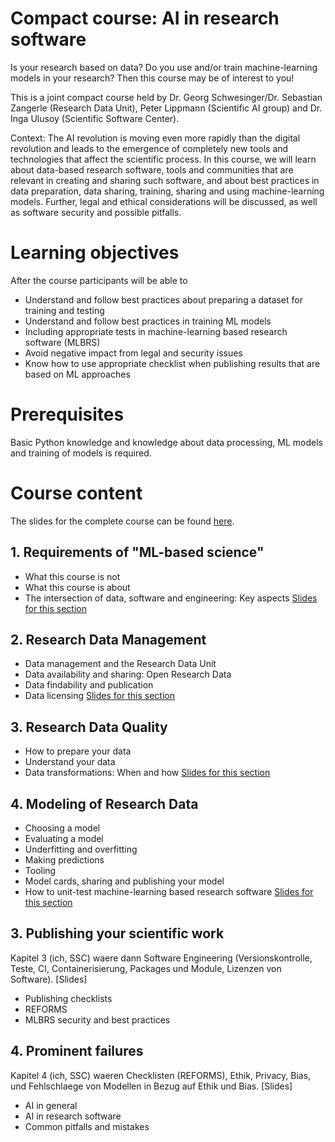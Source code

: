# Compact course: AI in research software

Is your research based on data? Do you use and/or train machine-learning models in your research? Then this course may be of interest to you!

This is a joint compact course held by Dr. Georg Schwesinger/Dr. Sebastian Zangerle (Research Data Unit), Peter Lippmann (Scientific AI group) and Dr. Inga Ulusoy (Scientific Software Center).

Context: The AI revolution is moving even more rapidly than the digital revolution and leads to the emergence of completely new tools and technologies that affect the scientific process. In this course, we will learn about data-based research software, tools and communities that are relevant in creating and sharing such software, and about best practices in data preparation, data sharing, training, sharing and using machine-learning models. Further, legal and ethical considerations will be discussed, as well as software security and possible pitfalls.

# Learning objectives
After the course participants will be able to
- Understand and follow best practices about preparing a dataset for training and testing
- Understand and follow best practices in training ML models
- Including appropriate tests in machine-learning based research software (MLBRS)
- Avoid negative impact from legal and security issues
- Know how to use appropriate checklist when publishing results that are based on ML approaches

# Prerequisites
Basic Python knowledge and knowledge about data processing, ML models and training of models is required.

# Course content
The slides for the complete course can be found [here]().

## 1. Requirements of "ML-based science"
- What this course is not
- What this course is about
- The intersection of data, software and engineering: Key aspects
[Slides for this section]()

## 2. Research Data Management
- Data management and the Research Data Unit
- Data availability and sharing: Open Research Data
- Data findability and publication
- Data licensing
[Slides for this section]()

## 3. Research Data Quality
- How to prepare your data
- Understand your data
- Data transformations: When and how
[Slides for this section]()

## 4. Modeling of Research Data
- Choosing a model
- Evaluating a model
- Underfitting and overfitting
- Making predictions
- Tooling
- Model cards, sharing and publishing your model
- How to unit-test machine-learning based research software
[Slides for this section]()

## 3. Publishing your scientific work
Kapitel 3 (ich, SSC) waere dann Software Engineering (Versionskontrolle, Teste, CI, Containerisierung, Packages und Module, Lizenzen von Software).
[Slides]
- Publishing checklists
- REFORMS
- MLBRS security and best practices

## 4. Prominent failures
Kapitel 4 (ich, SSC) waeren Checklisten (REFORMS), Ethik, Privacy, Bias, und Fehlschlaege von Modellen in Bezug auf Ethik und Bias.
[Slides]
- AI in general
- AI in research software
- Common pitfalls and mistakes

